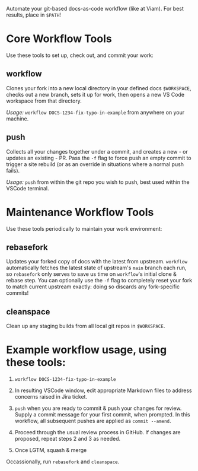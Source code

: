 Automate your git-based docs-as-code workflow (like at Viam). For best results, place in `$PATH`!

# Core Workflow Tools
Use these tools to set up, check out, and commit your work:

## workflow
Clones your fork into a new local directory in your defined docs `$WORKSPACE`, checks out a new branch, sets it up for work, then opens a new VS Code workspace from that directory.

_Usage:_ `workflow DOCS-1234-fix-typo-in-example` from anywhere on your machine.

## push
Collects all your changes together under a commit, and creates a new - or updates an existing - PR. Pass the `-f` flag to force push an empty commit to trigger a site rebuild (or as an override in situations where a normal push fails).

_Usage:_ `push` from within the git repo you wish to push, best used within the VSCode terminal.

# Maintenance Workflow Tools
Use these tools periodically to maintain your work environment:

## rebasefork
Updates your forked copy of docs with the latest from upstream. `workflow` automatically fetches the latest state of upstream's `main` branch each run, so `rebasefork` only serves to save us time on `workflow`'s initial clone & rebase step. You can optionally use the `-f` flag to completely reset your fork to match current upstream exactly: doing so discards any fork-specific commits!

## cleanspace
Clean up any staging builds from all local git repos in `$WORKSPACE`.

# Example workflow usage, using these tools:

1. `workflow DOCS-1234-fix-typo-in-example`

1. In resulting VSCode window, edit appropriate Markdown files to address concerns raised in Jira ticket.

1. `push` when you are ready to commit & push your changes for review. Supply a commit message for your first commit, when prompted. In this workflow, all subsequent pushes are applied as `commit --amend`.

1. Proceed through the usual review process in GitHub. If changes are proposed, repeat steps 2 and 3 as needed.

1. Once LGTM, squash & merge

Occassionally, run `rebasefork` and `cleanspace`.
